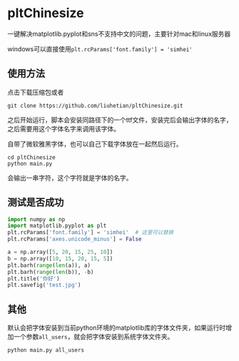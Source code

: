 # pltChinesize
一键解决matplotlib.pyplot和sns不支持中文的问题，主要针对mac和linux服务器

windows可以直接使用`plt.rcParams['font.family'] = 'simhei'`

## 使用方法
点击下载压缩包或者
```
git clone https://github.com/liuhetian/pltChinesize.git
```
之后开始运行，脚本会安装同路径下的一个ttf文件，安装完后会输出字体的名字，之后需要用这个字体名字来调用该字体。

自带了微软雅黑字体，也可以自己下载字体放在一起然后运行。
```shell
cd pltChinesize
python main.py
```
会输出一串字符，这个字符就是字体的名字。

## 测试是否成功
```python
import numpy as np
import matplotlib.pyplot as plt
plt.rcParams['font.family'] = 'simhei'  # 这里可以替换
plt.rcParams['axes.unicode_minus'] = False

a = np.array([5, 20, 15, 25, 10])
b = np.array([10, 15, 20, 15, 5])
plt.barh(range(len(a)), a)
plt.barh(range(len(b)), -b)
plt.title('你好')
plt.savefig('test.jpg')
```

## 其他

默认会把字体安装到当前python环境的matplotlib库的字体文件夹，如果运行时增加一个参数`all_users`，就会把字体安装到系统字体文件夹。
```
python main.py all_users
```

